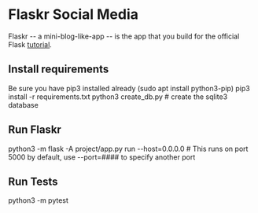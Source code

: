 # Flaskr Social Media

Flaskr -- a mini-blog-like-app -- is the app that you build for the official Flask [tutorial](https://flask.palletsprojects.com/en/3.0.x/tutorial/).

## Install requirements

Be sure you have pip3 installed already (sudo apt install python3-pip)
pip3 install -r requirements.txt
python3 create_db.py # create the sqlite3 database

## Run Flaskr

python3 -m flask -A project/app.py run --host=0.0.0.0    # This runs on port 5000 by default, use --port=#### to specify another port

## Run Tests

python3 -m pytest
